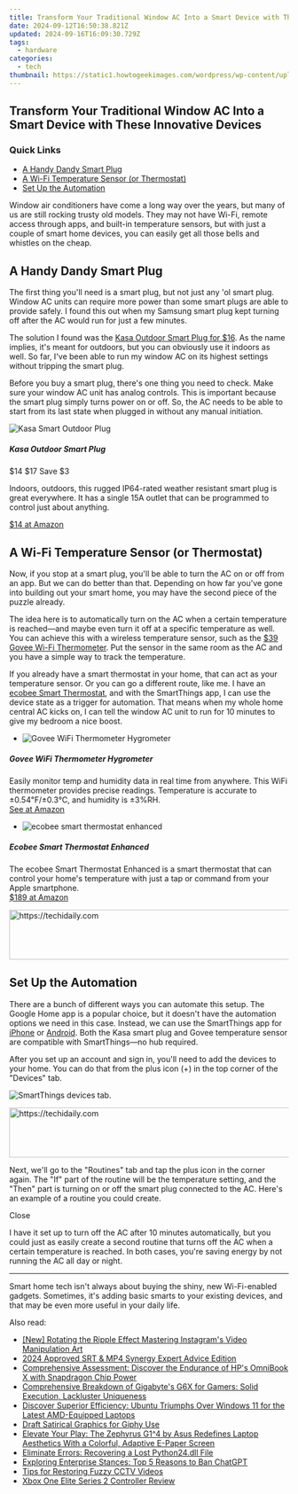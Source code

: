 ```yaml
---
title: Transform Your Traditional Window AC Into a Smart Device with These Innovative Devices
date: 2024-09-12T16:50:38.821Z
updated: 2024-09-16T16:09:30.729Z
tags:
  - hardware
categories:
  - tech
thumbnail: https://static1.howtogeekimages.com/wordpress/wp-content/uploads/2024/07/window-ac-unit.jpg
---
```


## Transform Your Traditional Window AC Into a Smart Device with These Innovative Devices

### Quick Links

* [A Handy Dandy Smart Plug](https://facebook-record-videos.techidaily.com/new-in-2024-brightening-filmmaking-ranking-the-17-best-lights/)
* [A Wi-Fi Temperature Sensor (or Thermostat)](https://www.howtogeek.com/these-two-gadgets-make-an-old-window-air-conditioner-smart/#a-wi-fi-temperature-sensor-or-thermostat)
* [Set Up the Automation](https://tech-revival.techidaily.com/unveiling-cybersecurity-threats-in-ai-the-functionality-behind-prompt-injection-attacks/)

 Window air conditioners have come a long way over the years, but many of us are still rocking trusty old models. They may not have Wi-Fi, remote access through apps, and built-in temperature sensors, but with just a couple of smart home devices, you can easily get all those bells and whistles on the cheap.

##  A Handy Dandy Smart Plug

 The first thing you'll need is a smart plug, but not just any 'ol smart plug. Window AC units can require more power than some smart plugs are able to provide safely. I found this out when my Samsung smart plug kept turning off after the AC would run for just a few minutes.

 The solution I found was the [Kasa Outdoor Smart Plug for $16](https://www.amazon.com/dp/B099KLNM24?th=1&tag=hotoge-20&ascsubtag=UUhtgUeUpU2004235&asc%5Frefurl=https%3A%2F%2Fwww.howtogeek.com%2Fthese-two-gadgets-make-an-old-window-air-conditioner-smart%2F&asc%5Fcampaign=Evergreen). As the name implies, it's meant for outdoors, but you can obviously use it indoors as well. So far, I've been able to run my window AC on its highest settings without tripping the smart plug.

 Before you buy a smart plug, there's one thing you need to check. Make sure your window AC unit has analog controls. This is important because the smart plug simply turns power on or off. So, the AC needs to be able to start from its last state when plugged in without any manual initiation.

![Kasa Smart Outdoor Plug](https://static1.howtogeekimages.com/wordpress/wp-content/uploads/2024/07/613vwkny3zl-_ac_sl1500_.jpg) 

#####  Kasa Outdoor Smart Plug

$14 $17 Save $3 

Indoors, outdoors, this rugged IP64-rated weather resistant smart plug is great everywhere. It has a single 15A outlet that can be programmed to control just about anything.

[$14 at Amazon](https://amazon.com/dp/B099KLNM24?tag=hotoge-20&ascsubtag=UUhtgUeUpU2004235&asc%5Frefurl=https%3A%2F%2Fwww.howtogeek.com%2Fthese-two-gadgets-make-an-old-window-air-conditioner-smart%2F&asc%5Fcampaign=Evergreen) 

##  A Wi-Fi Temperature Sensor (or Thermostat)

 Now, if you stop at a smart plug, you'll be able to turn the AC on or off from an app. But we can do better than that. Depending on how far you've gone into building out your smart home, you may have the second piece of the puzzle already.

 The idea here is to automatically turn on the AC when a certain temperature is reached—and maybe even turn it off at a specific temperature as well. You can achieve this with a wireless temperature sensor, such as the [$39 Govee Wi-Fi Thermometer](https://www.amazon.com/Govee-Indoor-Temperature-Humidity-Sensor/dp/B0872ZWV8X/?tag=hotoge-20&ascsubtag=UUhtgUeUpU2004235&asc%5Frefurl=https%3A%2F%2Fwww.howtogeek.com%2Fthese-two-gadgets-make-an-old-window-air-conditioner-smart%2F&asc%5Fcampaign=Evergreen). Put the sensor in the same room as the AC and you have a simple way to track the temperature.

 If you already have a smart thermostat in your home, that can act as your temperature sensor. Or you can go a different route, like me. I have an [ecobee Smart Thermostat](https://amazon.com/dp/B09XXTQPXC?tag=hotoge-20&ascsubtag=UUhtgUeUpU2004235&asc%5Frefurl=https%3A%2F%2Fwww.howtogeek.com%2Fthese-two-gadgets-make-an-old-window-air-conditioner-smart%2F&asc%5Fcampaign=Evergreen), and with the SmartThings app, I can use the device state as a trigger for automation. That means when my whole home central AC kicks on, I can tell the window AC unit to run for 10 minutes to give my bedroom a nice boost.

* ![Govee WiFi Thermometer Hygrometer](https://static1.howtogeekimages.com/wordpress/wp-content/uploads/2024/07/untitled.jpg)  
#####  Govee WiFi Thermometer Hygrometer  

Easily monitor temp and humidity data in real time from anywhere. This WiFi thermometer provides precise readings. Temperature is accurate to ±0.54℉/±0.3℃, and humidity is ±3%RH.  
[See at Amazon](https://amazon.com/dp/B0C7QMSMLD?tag=hotoge-20&ascsubtag=UUhtgUeUpU2004235&asc%5Frefurl=https%3A%2F%2Fwww.howtogeek.com%2Fthese-two-gadgets-make-an-old-window-air-conditioner-smart%2F&asc%5Fcampaign=Evergreen)
* ![ecobee smart thermostat enhanced](https://static1.howtogeekimages.com/wordpress/wp-content/uploads/2024/02/ecobee-smart-thermostat-enhanced.png)  
#####  Ecobee Smart Thermostat Enhanced  
The ecobee Smart Thermostat Enhanced is a smart thermostat that can control your home's temperature with just a tap or command from your Apple smartphone.  
[$189 at Amazon](https://www.amazon.com/ecobee-Smart-Thermostat-Enhanced-works/dp/B09XXTQPXC?tag=hotoge-20&ascsubtag=UUhtgUeUpU2004235&asc%5Frefurl=https%3A%2F%2Fwww.howtogeek.com%2Fthese-two-gadgets-make-an-old-window-air-conditioner-smart%2F&asc%5Fcampaign=Evergreen)

<!-- affiliate ads begin -->
<a href="https://ephamedtechinc.pxf.io/c/5597632/2135475/26400" target="_top" id="2135475">
  <img src="//a.impactradius-go.com/display-ad/26400-2135475" border="0" alt="https://techidaily.com" width="728" height="90"/>
</a>
<img height="0" width="0" src="https://ephamedtechinc.pxf.io/i/5597632/2135475/26400" style="position:absolute;visibility:hidden;" border="0" />
<!-- affiliate ads end -->

##  Set Up the Automation

 There are a bunch of different ways you can automate this setup. The Google Home app is a popular choice, but it doesn't have the automation options we need in this case. Instead, we can use the SmartThings app for [iPhone](https://apps.apple.com/us/app/smartthings/id1222822904) or [Android](https://www.anrdoezrs.net/links/3607085/type/dlg/sid/UUhtgUeUpU2004235/https://play.google.com/store/apps/details?id=com.samsung.android.oneconnect&hl=en%5FUS). Both the Kasa smart plug and Govee temperature sensor are compatible with SmartThings—no hub required.

 After you set up an account and sign in, you'll need to add the devices to your home. You can do that from the plus icon (+) in the top corner of the "Devices" tab.

![SmartThings devices tab.](https://static1.howtogeekimages.com/wordpress/wp-content/uploads/2024/07/screenshot_20240718-093812.png) 

<!-- affiliate ads begin -->
<a href="https://ephamedtechinc.pxf.io/c/5597632/2126493/26400" target="_top" id="2126493">
  <img src="//a.impactradius-go.com/display-ad/26400-2126493" border="0" alt="https://techidaily.com" width="640" height="90"/>
</a>
<img height="0" width="0" src="https://ephamedtechinc.pxf.io/i/5597632/2126493/26400" style="position:absolute;visibility:hidden;" border="0" />
<!-- affiliate ads end -->

 Next, we'll go to the "Routines" tab and tap the plus icon in the corner again. The "If" part of the routine will be the temperature setting, and the "Then" part is turning on or off the smart plug connected to the AC. Here's an example of a routine you could create.

Close 

 I have it set up to turn off the AC after 10 minutes automatically, but you could just as easily create a second routine that turns off the AC when a certain temperature is reached. In both cases, you're saving energy by not running the AC all day or night.

---

 Smart home tech isn't always about buying the shiny, new Wi-Fi-enabled gadgets. Sometimes, it's adding basic smarts to your existing devices, and that may be even more useful in your daily life.

<ins class="adsbygoogle"
     style="display:block"
     data-ad-format="autorelaxed"
     data-ad-client="ca-pub-7571918770474297"
     data-ad-slot="1223367746"></ins>

<ins class="adsbygoogle"
     style="display:block"
     data-ad-client="ca-pub-7571918770474297"
     data-ad-slot="8358498916"
     data-ad-format="auto"
     data-full-width-responsive="true"></ins>

<span class="atpl-alsoreadstyle">Also read:</span>
<div><ul>
<li><a href="https://instagram-video-files.techidaily.com/new-rotating-the-ripple-effect-mastering-instagrams-video-manipulation-art/"><u>[New] Rotating the Ripple Effect Mastering Instagram's Video Manipulation Art</u></a></li>
<li><a href="https://extra-skills.techidaily.com/2024-approved-srt-and-mp4-synergy-expert-advice-edition/"><u>2024 Approved SRT & MP4 Synergy Expert Advice Edition</u></a></li>
<li><a href="https://hardware-tips.techidaily.com/comprehensive-assessment-discover-the-endurance-of-hps-omnibook-x-with-snapdragon-chip-power/"><u>Comprehensive Assessment: Discover the Endurance of HP's OmniBook X with Snapdragon Chip Power</u></a></li>
<li><a href="https://hardware-tips.techidaily.com/comprehensive-breakdown-of-gigabytes-g6x-for-gamers-solid-execution-lackluster-uniqueness/"><u>Comprehensive Breakdown of Gigabyte's G6X for Gamers: Solid Execution, Lackluster Uniqueness</u></a></li>
<li><a href="https://hardware-tips.techidaily.com/discover-superior-efficiency-ubuntu-triumphs-over-windows-11-for-the-latest-amd-equipped-laptops/"><u>Discover Superior Efficiency: Ubuntu Triumphs Over Windows 11 for the Latest AMD-Equipped Laptops</u></a></li>
<li><a href="https://extra-resources.techidaily.com/draft-satirical-graphics-for-giphy-use/"><u>Draft Satirical Graphics for Giphy Use</u></a></li>
<li><a href="https://hardware-tips.techidaily.com/elevate-your-play-the-zephyrus-g14-by-asus-redefines-laptop-aesthetics-with-a-colorful-adaptive-e-paper-screen/"><u>Elevate Your Play: The Zephyrus G1^4 by Asus Redefines Laptop Aesthetics With a Colorful, Adaptive E-Paper Screen</u></a></li>
<li><a href="https://tech-recovery.techidaily.com/eliminate-errors-recovering-a-lost-python24dll-file/"><u>Eliminate Errors: Recovering a Lost Python24.dll File</u></a></li>
<li><a href="https://tech-savvy.techidaily.com/exploring-enterprise-stances-top-5-reasons-to-ban-chatgpt/"><u>Exploring Enterprise Stances: Top 5 Reasons to Ban ChatGPT</u></a></li>
<li><a href="https://data-wizards.techidaily.com/tips-for-restoring-fuzzy-cctv-videos/"><u>Tips for Restoring Fuzzy CCTV Videos</u></a></li>
<li><a href="https://buynow-reviews.techidaily.com/xbox-one-elite-series-2-controller-review/"><u>Xbox One Elite Series 2 Controller Review</u></a></li>
</ul></div>

